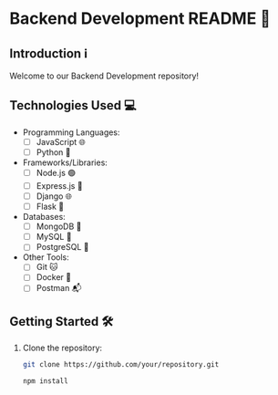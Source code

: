 # Backend Development README 🚀

## Introduction ℹ️

Welcome to our Backend Development repository! 

## Technologies Used 💻

- Programming Languages:
  - [ ] JavaScript 🌐
  - [ ] Python 🐍
- Frameworks/Libraries:
  - [ ] Node.js 🟢
  - [ ] Express.js 🚂
  - [ ] Django 🌐
  - [ ] Flask 🍺
- Databases:
  - [ ] MongoDB 🍃
  - [ ] MySQL 🐬
  - [ ] PostgreSQL 🐘
- Other Tools:
  - [ ] Git 🐱
  - [ ] Docker 🐳
  - [ ] Postman 📬

## Getting Started 🛠️

1. Clone the repository:
   ```bash
   git clone https://github.com/your/repository.git

   npm install



